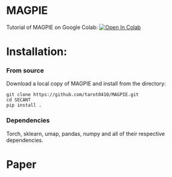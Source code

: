 # MAGPIE

Tutorial of MAGPIE on Google Colab: <a 
				       href="[(https://colab.research.google.com/drive/1ozZQ5wAZfWK3i8cazJ003nfelLR7EMzw?usp=sharing)](https://colab.research.google.com/drive/1ozZQ5wAZfWK3i8cazJ003nfelLR7EMzw?usp=sharing)">
  	<img src="https://colab.research.google.com/assets/colab-badge.svg" alt="Open In Colab"/>
	</a>
	

# Installation:

### From source

Download a local copy of MAGPIE and install from the directory:

	git clone https://github.com/tarot0410/MAGPIE.git
	cd SECANT
	pip install .

### Dependencies

Torch, sklearn, umap, pandas, numpy and all of their respective dependencies. 


# Paper
